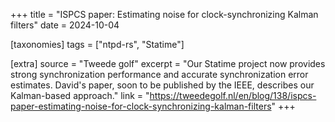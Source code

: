 +++
title = "ISPCS paper: Estimating noise for clock-synchronizing Kalman filters"
date = 2024-10-04

[taxonomies]
tags = ["ntpd-rs", "Statime"]

[extra]
source = "Tweede golf"
excerpt = "Our Statime project now provides strong synchronization performance and accurate synchronization error estimates. David's paper, soon to be published by the IEEE, describes our Kalman-based approach."
link = "https://tweedegolf.nl/en/blog/138/ispcs-paper-estimating-noise-for-clock-synchronizing-kalman-filters"
+++
